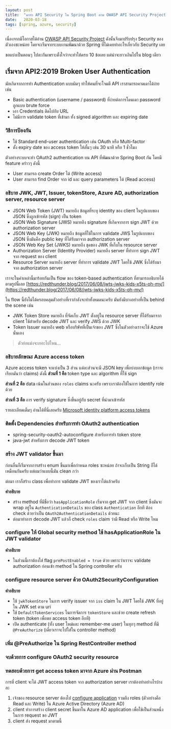 ```yaml
---
layout: post
title:  "มาทำ API Security ใน Spring Boot ตาม OWASP API Security Project กัน (Part 1)"
date:   2020-03-18
tags: [spring, azure, security]
---
```

เนื่องจากมีโอกาสได้อ่าน [OWASP API Security Project](https://owasp.org/www-project-api-security/) ดังนั้นจึงมาปรับปรุง Security ของตัวเองซะหน่อย โดยจะเริ่มจากระบบงานพัฒนาด้วย Spring ที่ไม่เคยทำอะไรเกี่ยวกับ Security เลย  

ขอแบ่งเป็นตอนๆ ไปละกันเพราะตั้งใจว่าจะทำให้ครบ 10 ข้อเลย แต่น่าจะยาวเกินไปใน blog เดียว  

## เริ่มจาก API2:2019 Broken User Authentication
มักเกิดจากการทำ Authentication แบบผิดๆ ทำให้คนที่จะโจมตี API เราสามารถคาดเดาได้ง่าย เช่น
- Basic authentication (username / password) ที่ง่ายต่อการโดนเดา password ถูกแบบ brute force
- เอา Credentials ติดไปกับ URL
- ไม่มีการ validate token ที่เข้ามา ทั้ง signed algorithm และ expiring date

### วิธีการป้องกัน
- ใช้ Standard end-user authentication เช่น OAuth หรือ Multi-factor
- ตั้ง expiry date ของ access token ให้สั้นๆ เช่น 30 นาที หรือ 1 ชั่วโมง

ตัวอย่างระบบจะทำ OAuth2 authentication บน API ที่พัฒนาด้วย Spring Boot กัน โดยมี feature คร่าวๆ ดังนี้
- User สามารถ create Order ได้ (Write access)
- User สามารถ find Order จาก id และ query parameters ได้ (Read access)

### อธิบาย JWK, JWT, Issuer, tokenStore, Azure AD, authorization server, resource server
- JSON Web Token (JWT) หมายถึง ข้อมูลที่ระบุ identity ของ client ในรูปแบบของ JSON ซึ่งถูกเข้ารหัส (sign) เป็น token
- JSON Web Signature (JWS) หมายถึง signature ที่เกิดจากการ sign JWT ด้วย authorization server 
- JSON Web Key (JWK) หมายถึง ข้อมูลที่ใช้ในการ validate JWS ในรูปแบบของ JSON ซึ่งมันคือ public key ที่ได้รับมาจาก authorization server
- JSON Web Key Set (JWKS) หมายถึง ชุดของ JWK ที่เก็บใน resource server
- Authorization Server (Identity Provider) หมายถึง server ที่ทำการ sign JWT จาก request ของ client
- Resource Server หมายถึง server ที่ทำการ validate JWT โดยใช้ JWK ซึ่งได้รับมาจาก authorization server

เราจะในคำเหล่านี้มาร้อยกันเป็น flow ของ token-based authentication ที่สามารถอธิบายได้ตามรูปนี้เลย
[https://redthunder.blog/2017/06/08/jwts-jwks-kids-x5ts-oh-my/](https://redthunder.blog/2017/06/08/jwts-jwks-kids-x5ts-oh-my/)

ใน flow นี้ยังไม่ได้ครอบคลุมตัวอย่างที่เรากำลังจะทำทั้งหมดนะครับ มันยังมีบางอย่างที่เป็น behind the scene เช่น
- JWK Token Store หมายถึง ที่จัดเก็บ JWT ตั้งอยู่ใน resource server ที่ได้รับมาจาก client ใช้สำหรับ decode JWT และ verify JWS ด้วย JWK
- Token Issuer หมายถึง web หรือบริษัทที่เป็นเจ้าของ JWT ซึ่งในตัวอย่างเราจะใช้ Azure นั่นเอง

> ตัวย่อแม่งจะเยอะไปไหน...

### อธิบายลักษณะ Azure access token
Azure access token จะแบ่งเป็น 3 ส่วน แต่ละส่วนจะมี JSON key เพื่อบ่งบอกข้อมูล (เราจะเรียกมันว่า claims) ดังนี้
**ส่วนที่ 1 คือ** token type และ algorithm ที่ใช้ sign
<script src="https://gist.github.com/raksit31667/1bc2211735f9ed91255fe1fbb88b8292.js"></script>

**ส่วนที่ 2 คือ** data เน้นในส่วนของ `roles` claims นะครับ เพราะเราต้องใช้ในการ identify role ด้วย
<script src="https://gist.github.com/raksit31667/d966c1dbf4d24aa6e3a738dd178ce526.js"></script>

**ส่วนที่ 3 คือ** การ verify signature ซึ่งขึ้นอยู่กับ secret ที่นำมาเข้ารหัส

รายละเอียดเต็มๆ อ่านได้ที่นี่เลยครับ [Microsoft identity platform access tokens](https://docs.microsoft.com/en-us/azure/active-directory/develop/access-tokens)

### ติดตั้ง Dependencies สำหรับการทำ OAuth2 authentication
- spring-security-oauth2-autoconfigure สำหรับการทำ token store
- java-jwt สำหรับการ decode JWT token
<script src="https://gist.github.com/raksit31667/89b00772e1a6aed5931c7d49bd660f31.js"></script>

### สร้าง JWT validator ขึ้นมา
ก่อนอื่นก็เริ่มจากการสร้าง enum ขึ้นมาเพื่อกำหนด roles ซะหน่อย ถ้าจะเก็บเป็น String ก็ได้เหมือนกันครับ แต่ผมว่าแบบนี้มัน clean กว่า
<script src="https://gist.github.com/raksit31667/bfe4975f9013ad5eb2cc0286e8a2db2d.js"></script>

ต่อมา เราก็สร้าง class เพื่อทำการ validate JWT ของเราได้แล้วครับ
<script src="https://gist.github.com/raksit31667/e12e56019717fefb4557e9a281ff0aaf.js"></script>
**คำอธิบาย**
- สร้าง method ที่มีชื่อว่า `hasApplicationRole` เริ่มจาก get JWT จาก client ซึ่งมันจะ wrap อยู่ใน `AuthenticationDetails` ของ class  `Authentication` อีกที ต้อง check ด้วยว่าเป็น `OAuth2AuthenticationDetails` ด้วยนะ
- ต่อมาทำการ decode JWT แล้วก็ check `roles` claim ว่ามี Read หรือ Write ไหม

### configure ให้ Global security method ใช้ hasApplicationRole ใน JWT validator
<script src="https://gist.github.com/raksit31667/e3fe0dafabae9347b3c9e8b9cc52e940.js"></script>
**คำอธิบาย**
- ในส่วนนี้เราต้องใส่ flag `prePostEnabled = true` ด้วย เพราะว่าเราจะ validate authorization ก่อนเข้า method ใน Spring controller ครับ

### configure resource server ด้วย OAuth2SecurityConfiguration
<script src="https://gist.github.com/raksit31667/d1d266bf42651706b59a816d420ff6fd.js"></script>
**คำอธิบาย**
- ใช้ `jwkTokenStore` ในการ verify issuer จาก `iss` claim ใน JWT โดยใช้ JWK ที่อยู่ใน JWK set ตาม uri
- ใช้ `DefaultTokenServices` ในการจัดการ `tokenStore` และช่วย create refresh token (token เพื่อขอ access token อีกที)
- เปิด authenticate (ทั้ง user ใหม่และ remember-me user) ในทุกๆ method ที่มี `@PreAuthorize` (เดี๋ยวเราจะไปใส่ใน controller method)

### เพิ่ม @PreAuthorize ใน Spring RestController method
<script src="https://gist.github.com/raksit31667/8666af06e9a93ca3cab23550d39d7cf2.js"></script>

### จบด้วยการ configure OAuth2 security resource
<script src="https://gist.github.com/raksit31667/ac282138387a526725f66497dd39d8be.js"></script>

### ทดสอบด้วยการ get access token มาจาก Azure ผ่าน Postman
การที่ client จะได้ JWT access token จาก authorization server เราต้องทำอย่างไรบ้างละ
1. เจ้าของ resource server ต้องไป [configure application](https://docs.microsoft.com/en-us/azure/active-directory/develop/howto-add-app-roles-in-azure-ad-apps) รวมถึง roles (ตัวอย่างคือ Read และ Write) ใน Azure Active Directory (Azure AD)
2. client ทำการสร้าง client secret ขึ้นมาใน Azure AD application เพื่อใช้เป็นส่วนหนึ่งในการ request ขอ JWT
3. client ส่ง request มาตามนี้

<script src="https://gist.github.com/raksit31667/7a6f16fa99ffd89795440c72ba177178.js"></script>
